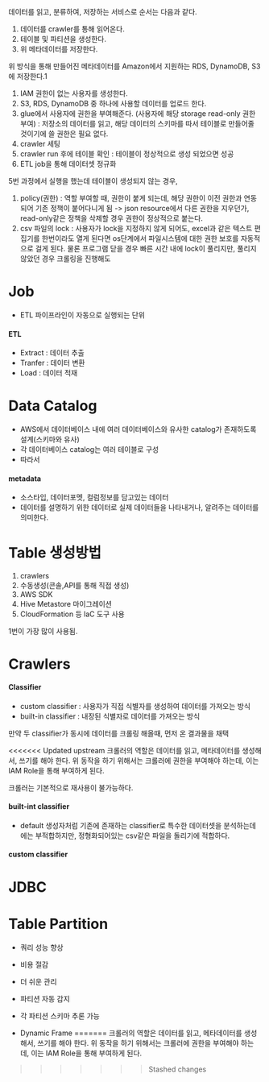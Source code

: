 데이터를 읽고, 분류하여, 저장하는 서비스로 순서는 다음과 같다.

1. 데이터를 crawler를 통해 읽어온다.
2. 테이블 및 파티션을 생성한다.
3. 위 메타데이터를 저장한다.

위 방식을 통해 만들어진 메타데이터를 Amazon에서 지원하는 RDS, DynamoDB, S3에 저장한다.1

1. IAM 권한이 없는 사용자를 생성한다.
2. S3, RDS, DynamoDB 중 하나에 사용할 데이터를 업로드 한다.
3. glue에서 사용자에 권한을 부여해준다. (사용자에 해당 storage read-only 권한 부여) : 저장소의 데이터를 읽고, 해당 데이터의 스키마를 따서 테이블로 만들어줄 것이기에 쓸 권한은 필요 없다.
4. crawler 세팅
5. crawler run 후에 테이블 확인 : 테이블이 정상적으로 생성 되었으면 성공
6. ETL job을 통해 데이터셋 정규화

5번 과정에서 실행을 했는데 테이블이 생성되지 않는 경우, 
1. policy(권한) : 역할 부여할 때, 권한이 붙게 되는데, 해당 권한이 이전 권한과 연동되어 기존 정책이 붙어다니게 됨 -> json resource에서 다른 권한을 지우던가, read-only같은 정책을 삭제할 경우 권한이 정상적으로 붙는다. 
2. csv 파일의 lock : 사용자가 lock을 지정하지 않게 되어도, excel과 같은 텍스트 편집기를 한번이라도 열게 된다면 os단계에서 파일시스템에 대한 권한 보호를 자동적으로 걸게 된다. 물론 프로그램 닫을 경우 빠른 시간 내에 lock이 풀리지만, 풀리지 않았던 경우 크롤링을 진행해도 
# Job

- ETL 파이프라인이 자동으로 실행되는 단위
#### ETL
- Extract : 데이터 추출
- Tranfer : 데이터 변환
- Load : 데이터 적재

# Data Catalog

- AWS에서 데이터베이스 내에 여러 데이터베이스와 유사한 catalog가 존재하도록 설계(스키마와 유사)
- 각 데이터베이스 catalog는 여러 테이블로 구성
- 따라서 

#### metadata
- 소스타입, 데이터포멧, 컬럼정보를 담고있는 데이터
- 데이터를 설명하기 위한 데이터로 실제 데이터들을 나타내거나, 알려주는 데이터를 의미한다.

# Table 생성방법

1. crawlers
2. 수동생성(콘솔,API를 통해 직접 생성)
3. AWS SDK 
4. Hive Metastore 마이그레이션
5. CloudFormation 등 laC 도구 사용

1번이 가장 많이 사용됨.

# Crawlers

#### Classifier
- custom classifier : 사용자가 직접 식별자를 생성하여 데이터를 가져오는 방식
- built-in classifier : 내장된 식별자로 데이터를 가져오는 방식

만약 두 classifier가 동시에 데이터를 크롤링 해올때, 먼저 온 결과물을 채택

<<<<<<< Updated upstream
크롤러의 역할은 데이터를 읽고, 메타데이터를 생성해서, 쓰기를 해야 한다. 위 동작을 하기 위해서는 크롤러에 권한을 부여해야 하는데, 이는 IAM Role을 통해 부여하게 된다.

크롤러는 기본적으로 재사용이 불가능하다.

#### built-int classifier

- default 생성자처럼 기존에 존재하는 classifier로 특수한 데이터셋을 분석하는데에는 부적합하지만, 정형화되어있는 csv같은 파일을 돌리기에 적합하다.

#### custom classifier



# JDBC


# Table Partition

- 쿼리 성능 향상
- 비용 절감
- 더 쉬운 관리

- 파티션 자동 감지
- 각 파티션 스키마 추론 가능
- Dynamic Frame
=======
크롤러의 역할은 데이터를 읽고, 메타데이터를 생성해서, 쓰기를 해야 한다. 위 동작을 하기 위해서는 크롤러에 권한을 부여해야 하는데, 이는 IAM Role을 통해 부여하게 된다.
>>>>>>> Stashed changes
